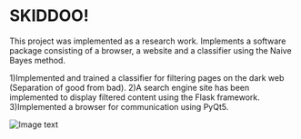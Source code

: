 # SKIDDOO!
This project was implemented as a research work. Implements a software package consisting of a browser, a website and a classifier using the Naive Bayes method. 

1)Implemented and trained a classifier for filtering pages on the dark web (Separation of good from bad). 
2)A search engine site has been implemented to display filtered content using the Flask framework. 
3)Implemented a browser for communication using PyQt5.

![Image text](https://github.com/thusdayogor/SKIDDOO-/blob/main/%20ScreenShots/1.png)

